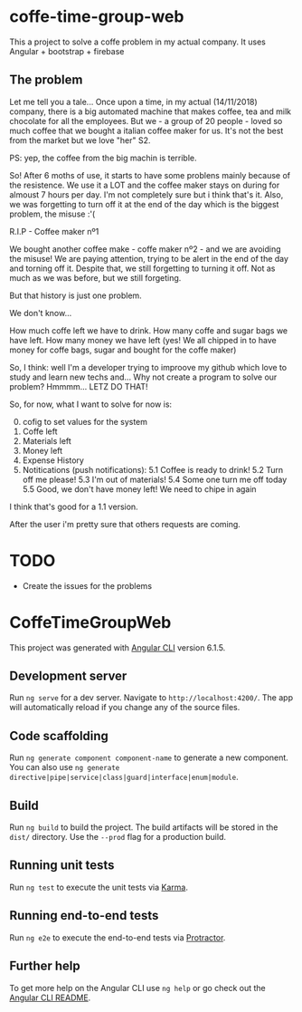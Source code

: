 # coffe-time-group-web
This a project to solve a coffe problem in my actual company. It uses Angular + bootstrap + firebase

## The problem
Let me tell you a tale... Once upon a time, in my actual (14/11/2018) company, there is a big automated machine that makes coffee, tea and milk chocolate for all the employees. But we - a group of 20 people - loved so much coffee that we bought a italian coffee maker for us. It's not the best from the market but we love "her" S2. 

PS: yep, the coffee from the big machin is terrible.

So! After 6 moths of use, it starts to have some problens mainly because of the resistence. We use it a LOT and the coffee maker stays on during for almoust 7 hours per day. I'm not completely sure but i think that's it. Also, we was forgetting to turn off it at the end of the day which is the biggest problem, the misuse :'( 

R.I.P - Coffee maker nº1

We bought another coffee make - coffe maker nº2 - and we are avoiding the misuse! We are paying attention, trying to be alert in the end of the day and torning off it. Despite that, we still forgetting to turning it off. Not as much as we was before, but we still forgeting.

But that history is just one problem. 

We don't know...

How much coffe left we have to drink.
How many coffe and sugar bags we have left.
How many money we have left (yes! We all chipped in to have money for coffe bags, sugar and bought for the  coffe maker)

So, I think: well I'm a developer trying to improove my github which love to study and learn new techs and... Why not create a program to solve our problem? Hmmmm... LETZ DO THAT! 

So, for now, what I want to solve for now is:

0. cofig to set values for the system
1. Coffe left
2. Materials left
3. Money left
4. Expense History
5. Notitications (push notifications):
  5.1 Coffee is ready to drink!
  5.2 Turn off me please!
  5.3 I'm out of materials!
  5.4 Some one turn me off today
  5.5 Good, we don't have money left! We need to chipe in again

I think that's good for a 1.1 version. 

After the user i'm pretty sure that others requests are coming. 

# TODO
- Create the issues for the problems


# CoffeTimeGroupWeb

This project was generated with [Angular CLI](https://github.com/angular/angular-cli) version 6.1.5.

## Development server

Run `ng serve` for a dev server. Navigate to `http://localhost:4200/`. The app will automatically reload if you change any of the source files.

## Code scaffolding

Run `ng generate component component-name` to generate a new component. You can also use `ng generate directive|pipe|service|class|guard|interface|enum|module`.

## Build

Run `ng build` to build the project. The build artifacts will be stored in the `dist/` directory. Use the `--prod` flag for a production build.

## Running unit tests

Run `ng test` to execute the unit tests via [Karma](https://karma-runner.github.io).

## Running end-to-end tests

Run `ng e2e` to execute the end-to-end tests via [Protractor](http://www.protractortest.org/).

## Further help

To get more help on the Angular CLI use `ng help` or go check out the [Angular CLI README](https://github.com/angular/angular-cli/blob/master/README.md).
